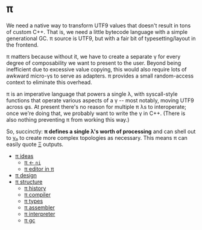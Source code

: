 # π
We need a native way to transform UTF9 values that doesn't result in tons of custom C++. That is, we need a little bytecode language with a simple generational GC. π source is UTF9, but with a fair bit of typesetting/layout in the frontend.

π matters because without it, we have to create a separate γ for every degree of composability we want to present to the user. Beyond being inefficient due to excessive value copying, this would also require lots of awkward micro-γs to serve as adapters. π provides a small random-access context to eliminate this overhead.

π is an imperative language that powers a single λ, with syscall-style functions that operate various aspects of a γ -- most notably, moving UTF9 across φs. At present there's no reason for multiple π λs to interoperate; once we're doing that, we probably want to write the γ in C++. (There is also nothing preventing π from working this way.)

So, succinctly: **π defines a single λ's worth of processing** and can shell out to [γ₀](gamma0.md) to create more complex topologies as necessary. This means π can easily quote [Ξ](Xi.md) outputs.

+ [π ideas](pi-ideas.md)
  + [π ← `ni`](pi-ni.md)
  + [π editor in π](pi-editor.md)
+ [π design](pi-design.md)
+ [π structure](pi-structure.md)
  + [π history](pi-history.md)
  + [π compiler](pi-compiler.md)
  + [π types](pi-types.md)
  + [π assembler](pi-asm.md)
  + [π interpreter](pi-interpreter.md)
  + [π gc](pi-gc.md)
